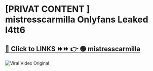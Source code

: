 
 # [PRIVAT CONTENT ] mistresscarmilla Onlyfans Leaked l4tt6

## <h2><a href="https://clipsfans.com/mistresscarmilla&ref=git">🔗 Click to LINKS ⏩⏩ 👉 🟢 mistresscarmilla </a></h2>

<a href="https://clipsfans.com/mistresscarmilla&ref=git" rel="nofollow" data-target="animated-image.originalLink"><img src="https://i.ibb.co.com/xMMVF88/686577567.gif" alt="Viral Video Original" style="max-width: 100%; display: inline-block;" data-target="animated-image.originalImage"></a>

